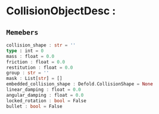 
# CollisionObjectDesc : 
## ```Memebers```    
```rust
collision_shape : str = ''  
type : int = 0  
mass : float = 0.0  
friction : float = 0.0  
restitution : float = 0.0  
group : str = ''  
mask : List[str] = []  
embedded_collision_shape : Defold.CollisionShape = None  
linear_damping : float = 0.0  
angular_damping : float = 0.0  
locked_rotation : bool = False  
bullet : bool = False  
```


